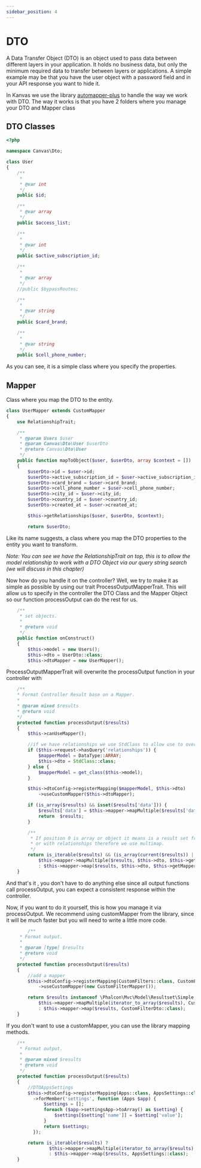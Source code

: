 ```yaml
---
sidebar_position: 4
---
```


# DTO

A Data Transfer Object (DTO) is an object used to pass data between different layers in your application. It holds no business data, but only the minimum required data to transfer between layers or applications. A simple example may be that you have the user object with a password field and in your API response you want to hide it.

In Kanvas we use the library [automapper-plus](https://github.com/mark-gerarts/automapper-plus) to handle the way we work with DTO. The way it works is that you have 2 folders where you manage your DTO and Mapper class

 
## DTO Classes


```php
<?php

namespace Canvas\Dto;

class User
{
    /**
     *
     * @var int
     */
    public $id;

    /**
     * @var array
     */
    public $access_list;

    /**
     *
     * @var int
     */
    public $active_subscription_id;

    /**
     *
     * @var array
     */
    //public $bypassRoutes;

    /**
     *
     * @var string
     */
    public $card_brand;

    /**
     *
     * @var string
     */
    public $cell_phone_number;

```

As you can see, it is a simple class where you specify the properties.


## Mapper 

Class where you map the DTO to the entity.


```php
class UserMapper extends CustomMapper
{
    use RelationshipTrait;

    /**
     * @param Users $user
     * @param Canvas\Dto\User $userDto
     * @return Canvas\Dto\User
     */
    public function mapToObject($user, $userDto, array $context = [])
    {
        $userDto->id = $user->id;
        $userDto->active_subscription_id = $user->active_subscription_id;
        $userDto->card_brand = $user->card_brand;
        $userDto->cell_phone_number = $user->cell_phone_number;
        $userDto->city_id = $user->city_id;
        $userDto->country_id = $user->country_id;
        $userDto->created_at = $user->created_at;

        $this->getRelationships($user, $userDto, $context);

        return $userDto;
```

Like its name suggests, a class where you map the DTO properties to the entity you want to transform.

_Note: You can see we have the RelationshipTrait on top, this is to allow the model relationship to work with a DTO Object via our query string search (we will discuss in this chapter)_

Now how do you handle it on the controller? Well, we try to make it as simple as possible by using our trait ProcessOutputMapperTrait. This will allow us to specify in the controller the DTO Class and the Mapper Object so our function processOutput can do the rest for us. 


```php
    /**
     * set objects.
     *
     * @return void
     */
    public function onConstruct()
    {
        $this->model = new Users();
        $this->dto = UserDto::class;
        $this->dtoMapper = new UserMapper();

```


ProcessOutputMapperTrait will overwrite the processOutput function in your controller with


```php
    /**
    * Format Controller Result base on a Mapper.
    *
    * @param mixed $results
    * @return void
    */
    protected function processOutput($results)
    {
        $this->canUseMapper();

        //if we have relationships we use StdClass to allow use to overwrite the array as we see fit in the Dto
        if ($this->request->hasQuery('relationships')) {
            $mapperModel = DataType::ARRAY;
            $this->dto = StdClass::class;
        } else {
            $mapperModel = get_class($this->model);
        }

        $this->dtoConfig->registerMapping($mapperModel, $this->dto)
            ->useCustomMapper($this->dtoMapper);

        if (is_array($results) && isset($results['data'])) {
            $results['data'] = $this->mapper->mapMultiple($results['data'], $this->dto);
            return  $results;
        }

        /**
         * If position 0 is array or object it means is a result set from normal query
         * or with relationships therefore we use multimap.
         */
        return is_iterable($results) && (is_array(current($results)) || is_object(current($results))) ?
            $this->mapper->mapMultiple($results, $this->dto, $this->getMapperOptions())
            : $this->mapper->map($results, $this->dto, $this->getMapperOptions());
    }

```


And that's it , you don't have to do anything else since all output functions call processOutput, you can expect a consistent response within the controller.

Now, if you want to do it yourself, this is how you manage it via processOutput. We recommend using customMapper from the library, since it will be much faster but you will need to write a little more code. 


```php
 		/**
     * Format output.
     *
     * @param [type] $results
     * @return void
     */
    protected function processOutput($results)
    {
        //add a mapper
        $this->dtoConfig->registerMapping(CustomFilters::class, CustomFilterDto::class)
            ->useCustomMapper(new CustomFilterMapper());

        return $results instanceof \Phalcon\Mvc\Model\Resultset\Simple ?
            $this->mapper->mapMultiple(iterator_to_array($results), CustomFilterDto::class)
            : $this->mapper->map($results, CustomFilterDto::class);
    }

```


If you don't want to use a customMapper, you can use the library mapping methods.


```php
    /**
     * Format output.
     *
     * @param mixed $results
     * @return void
     */
    protected function processOutput($results)
    {
        //DTOAppsSettings
        $this->dtoConfig->registerMapping(Apps::class, AppsSettings::class)
          ->forMember('settings', function (Apps $app) {
              $settings = [];
              foreach ($app->settingsApp->toArray() as $setting) {
                  $settings[$setting['name']] = $setting['value'];
              }
              return $settings;
          });

        return is_iterable($results) ?
                $this->mapper->mapMultiple(iterator_to_array($results), AppsSettings::class)
                : $this->mapper->map($results, AppsSettings::class);
    }

```
